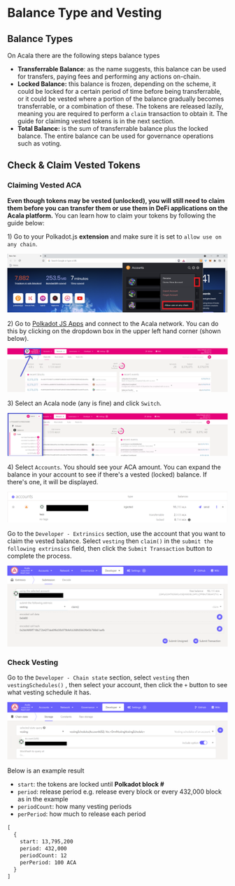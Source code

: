 # Balance Type and Vesting

## Balance Types

On Acala there are the following steps balance types

* **Transferrable Balance**: as the name suggests, this balance can be used for transfers, paying fees and performing any actions on-chain.
* **Locked Balance:** this balance is frozen, depending on the scheme, it could be locked for a certain period of time before being transferrable, or it could be vested where a portion of the balance gradually becomes transferrable, or a combination of these. The tokens are released lazily, meaning you are required to perform a `claim` transaction to obtain it. The guide for claiming vested tokens is in the next section.
* **Total Balance:** is the sum of transferrable balance plus the locked balance. The entire balance can be used for governance operations such as voting.&#x20;

## Check & Claim Vested Tokens

### Claiming Vested ACA

**Even though tokens may be vested (unlocked), you will still need to claim them before you can transfer them or use them in DeFi applications on the Acala platform.** You can learn how to claim your tokens by following the guide below:

1\) Go to your Polkadot.js **extension** and make sure it is set to `allow use on any chain`.

![](<../../../.gitbook/assets/Allow use on any chain.png>)

2\) Go to [Polkadot JS Apps](https://polkadot.js.org/apps/#/explorer) and connect to the Acala network. You can do this by clicking on the dropdown box in the upper left hand corner (shown below).

![](<../../../.gitbook/assets/Toggle for Acala (2).png>)

3\) Select an Acala node (any is fine) and click `Switch`.

![](<../../../.gitbook/assets/Select Acala (1).png>)

4\) Select `Accounts`. You should see your ACA amount. You can expand the balance in your account to see if there's a vested (locked) balance. If there's one, it will be displayed.

![](<../../../.gitbook/assets/locked tokens wiki.png>)

Go to the `Developer - Extrinsics` section, use the account that you want to claim the vested balance. Select `vesting` then `claim()` in the `submit the following extrinsics` field, then click the `Submit Transaction` button to complete the process.

![](../../../.gitbook/assets/claim.png)

### Check Vesting

Go to the `Developer - Chain state` section, select `vesting` then `vestingSchedules()` , then select your account, then click the `+` button to see what vesting schedule it has.

![](<../../../.gitbook/assets/vesting schedule.png>)

Below is an example result

* `start`: the tokens are locked until **Polkadot block #**
* `period`: release period e.g. release every block or every 432,000 block as in the example
* `periodCount`: how many vesting periods
* `perPeriod`: how much to release each period

```
[
  {
    start: 13,795,200
    period: 432,000
    periodCount: 12
    perPeriod: 100 ACA
  }
]
```
